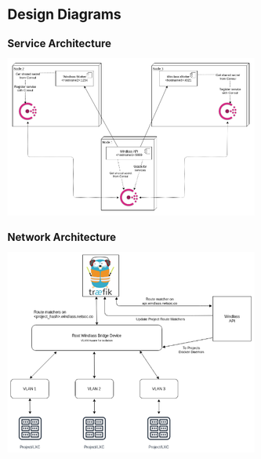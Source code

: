 # Design Diagrams

## Service Architecture

![service architecture](./windlass-arch.png)

## Network Architecture

![network architecture](./windlass-network.png)
